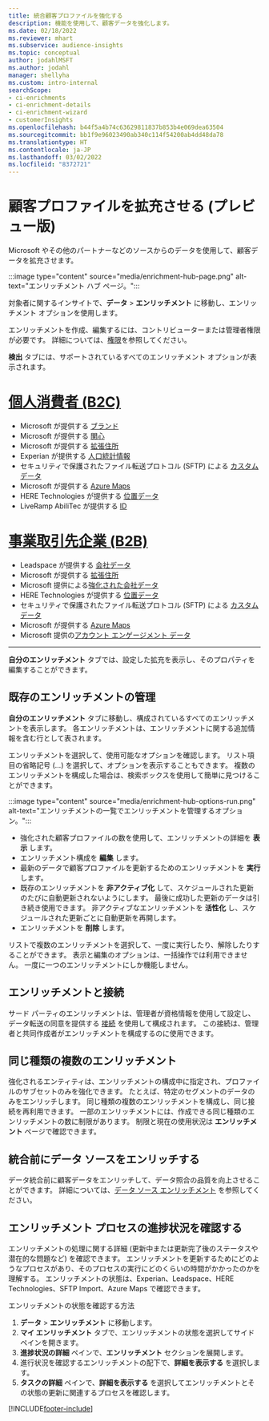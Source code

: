```yaml
---
title: 統合顧客プロファイルを強化する
description: 機能を使用して、顧客データを強化します。
ms.date: 02/18/2022
ms.reviewer: mhart
ms.subservice: audience-insights
ms.topic: conceptual
author: jodahlMSFT
ms.author: jodahl
manager: shellyha
ms.custom: intro-internal
searchScope:
- ci-enrichments
- ci-enrichment-details
- ci-enrichment-wizard
- customerInsights
ms.openlocfilehash: b44f5a4b74c63629811837b853b4e069dea63504
ms.sourcegitcommit: bb1f9e96023490ab340c114f54200ab4dd48da78
ms.translationtype: HT
ms.contentlocale: ja-JP
ms.lasthandoff: 03/02/2022
ms.locfileid: "8372721"
---
```

# <a name="enrichment-for-customer-profiles-preview"></a>顧客プロファイルを拡充させる (プレビュー版)

Microsoft やその他のパートナーなどのソースからのデータを使用して、顧客データを拡充させます。

:::image type="content" source="media/enrichment-hub-page.png" alt-text="エンリッチメント ハブ ページ。":::

対象者に関するインサイトで、**データ** > **エンリッチメント** に移動し、エンリッチメント オプションを使用します。  

エンリッチメントを作成、編集するには、コントリビューターまたは管理者権限が必要です。 詳細については、[権限](permissions.md)を参照してください。

**検出** タブには、サポートされているすべてのエンリッチメント オプションが表示されます。

# <a name="individual-consumers-b-to-c"></a>[個人消費者 (B2C)](#tab/b2c)

- Microsoft が提供する [ブランド](enrichment-microsoft.md)
- Microsoft が提供する [関心](enrichment-microsoft.md)
- Microsoft が提供する [拡張住所](enrichment-enhanced-addresses.md) 
- Experian が提供する [人口統計情報](enrichment-experian.md)
- セキュリティで保護されたファイル転送プロトコル (SFTP) による [カスタム データ](enrichment-SFTP-custom-import.md) 
- Microsoft が提供する [Azure Maps](enrichment-azure-maps.md)
- HERE Technologies が提供する [位置データ](enrichment-here.md) 
- LiveRamp AbiliTec が提供する [ID](enrichment-liveramp.md)

# <a name="business-accounts-b-to-b"></a>[事業取引先企業 (B2B)](#tab/b2b)

- Leadspace が提供する [会社データ](enrichment-leadspace.md)
- Microsoft が提供する [拡張住所](enrichment-enhanced-addresses.md) 
- Microsoft 提供による[強化された会社データ](enrichment-enhanced-company-data.md)
- HERE Technologies が提供する [位置データ](enrichment-here.md) 
- セキュリティで保護されたファイル転送プロトコル (SFTP) による [カスタム データ](enrichment-SFTP-custom-import.md) 
- Microsoft が提供する [Azure Maps](enrichment-azure-maps.md)
- Microsoft 提供の[アカウント エンゲージメント データ](enrichment-office.md)

---

**自分のエンリッチメント** タブでは、設定した拡充を表示し、そのプロパティを編集することができます。

## <a name="manage-existing-enrichments"></a>既存のエンリッチメントの管理

**自分のエンリッチメント** タブに移動し、構成されているすべてのエンリッチメントを表示します。 各エンリッチメントは、エンリッチメントに関する追加情報を含む行として表されます。

エンリッチメントを選択して、使用可能なオプションを確認します。 リスト項目の省略記号 (...) を選択して、オプションを表示することもできます。 複数のエンリッチメントを構成した場合は、検索ボックスを使用して簡単に見つけることができます。

:::image type="content" source="media/enrichment-hub-options-run.png" alt-text="エンリッチメントの一覧でエンリッチメントを管理するオプション。":::

- 強化された顧客プロファイルの数を使用して、エンリッチメントの詳細を **表示** します。
- エンリッチメント構成を **編集** します。
- 最新のデータで顧客プロファイルを更新するためのエンリッチメントを **実行** します。
- 既存のエンリッチメントを **非アクティブ化** して、スケジュールされた更新のたびに自動更新されないようにします。 最後に成功した更新のデータは引き続き使用できます。 非アクティブなエンリッチメントを **活性化** し、スケジュールされた更新ごとに自動更新を再開します。
- エンリッチメントを **削除** します。

リストで複数のエンリッチメントを選択して、一度に実行したり、解除したりすることができます。 表示と編集のオプションは、一括操作では利用できません。 一度に一つのエンリッチメントにしか機能しません。

## <a name="enrichments-and-connections"></a>エンリッチメントと接続

サード パーティのエンリッチメントは、管理者が資格情報を使用して設定し、データ転送の同意を提供する [接続](connections.md) を使用して構成されます。 この接続は、管理者と共同作成者がエンリッチメントを構成するのに使用できます。  

## <a name="multiple-enrichments-of-the-same-type"></a>同じ種類の複数のエンリッチメント

強化されるエンティティは、エンリッチメントの構成中に指定され、プロファイルのサブセットのみを強化できます。 たとえば、特定のセグメントのデータのみをエンリッチします。 同じ種類の複数のエンリッチメントを構成し、同じ接続を再利用できます。 一部のエンリッチメントには、作成できる同じ種類のエンリッチメントの数に制限があります。 制限と現在の使用状況は **エンリッチメント** ページで確認できます。

## <a name="enrich-data-sources-before-unification"></a>統合前にデータ ソースをエンリッチする

データ統合前に顧客データをエンリッチして、データ照合の品質を向上させることができます。 詳細については、[データ ソース エンリッチメント](data-sources-enrichment.md) を参照してください。

## <a name="see-the-progress-of-the-enrichment-process"></a>エンリッチメント プロセスの進捗状況を確認する

エンリッチメントの処理に関する詳細 (更新中または更新完了後のステータスや潜在的な問題など) を確認できます。 エンリッチメントを更新するためにどのようなプロセスがあり、そのプロセスの実行にどのくらいの時間がかかったのかを理解する。 エンリッチメントの状態は、Experian、Leadspace、HERE Technologies、SFTP Import、Azure Maps で確認できます。

エンリッチメントの状態を確認する方法

1. **データ** > **エンリッチメント** に移動します。 
1. **マイ エンリッチメント** タブで、エンリッチメントの状態を選択してサイド ペインを開きます。 
1. **進捗状況の詳細** ペインで、**エンリッチメント** セクションを展開します。 
1. 進行状況を確認するエンリッチメントの配下で、**詳細を表示する** を選択します。 
1. **タスクの詳細** ペインで、**詳細を表示する** を選択してエンリッチメントとその状態の更新に関連するプロセスを確認します。 

[!INCLUDE[footer-include](../includes/footer-banner.md)]
